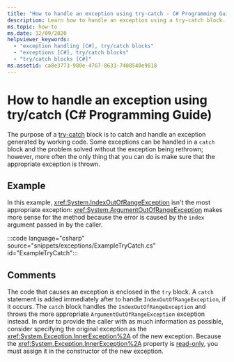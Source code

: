 ```yaml
---
title: "How to handle an exception using try-catch - C# Programming Guide"
description: Learn how to handle an exception using a try-catch block. See a code example and view additional available resources.
ms.topic: how-to
ms.date: 12/09/2020
helpviewer_keywords: 
  - "exception handling [C#], try/catch blocks"
  - "exceptions [C#], try/catch blocks"
  - "try/catch blocks [C#]"
ms.assetid: ca8e3773-980e-4767-8633-7408540e9818
---
```

# How to handle an exception using try/catch (C# Programming Guide)

The purpose of a [try-catch](../../language-reference/keywords/try-catch.md) block is to catch and handle an exception generated by working code. Some exceptions can be handled in a `catch` block and the problem solved without the exception being rethrown; however, more often the only thing that you can do is make sure that the appropriate exception is thrown.

## Example

In this example, <xref:System.IndexOutOfRangeException> isn't the most appropriate exception: <xref:System.ArgumentOutOfRangeException> makes more sense for the method because the error is caused by the `index` argument passed in by the caller.

:::code language="csharp" source="snippets/exceptions/ExampleTryCatch.cs" id="ExampleTryCatch":::

## Comments

The code that causes an exception is enclosed in the `try` block. A `catch` statement is added immediately after to handle `IndexOutOfRangeException`, if it occurs. The `catch` block handles the `IndexOutOfRangeException` and throws the more appropriate `ArgumentOutOfRangeException` exception instead. In order to provide the caller with as much information as possible, consider specifying the original exception as the <xref:System.Exception.InnerException%2A> of the new exception. Because the <xref:System.Exception.InnerException%2A> property is [read-only](../../properties.md#read-only), you must assign it in the constructor of the new exception.
